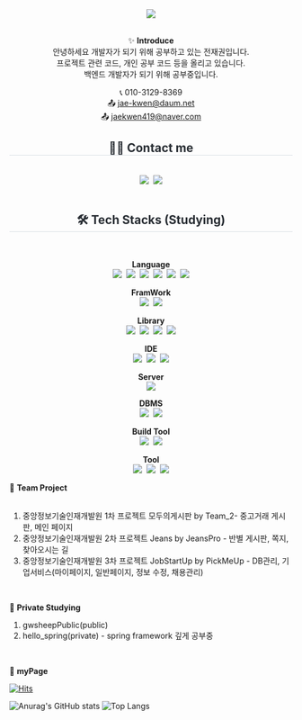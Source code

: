
<div align="center">

<img src="https://capsule-render.vercel.app/api?type=rect&color=auto&height=120&text=jaegwon%20github&animation=fadeIn&fontColor=ffffff&fontSize=60" />

</div>

<br/>

<div align="center">
   
✨ **Introduce**<br/>
안녕하세요 개발자가 되기 위해 공부하고 있는 전재권입니다.<br/>
프로젝트 관련 코드, 개인 공부 코드 등을 올리고 있습니다.<br/>
백엔드 개발자가 되기 위해 공부중입니다.<br/>

📞 010-3129-8369<br/>
📤 jae-kwen@daum.net<br/>
📤 jaekwen419@naver.com

</div>

<div align= "center">

<h2 style="border-bottom: 1px solid #d8dee4; color: #282d33;"> 🧑‍💻 Contact me </h2> <br> 
<img src="https://img.shields.io/badge/Notion-000000?style=flat&logo=Notion&logoColor=white"/>&nbsp;

<a href="https://gw-sheep.tistory.com/">
   <img src="https://img.shields.io/badge/Tistory-000000?style=flat&logo=Tistory&logoColor=white"/>
</a>
      
</div>

<br/>

<div align="center">

<h2 style="border-bottom: 1px solid #d8dee4; color: #282d33;"> 🛠️ Tech Stacks (Studying) </h2> <br> 


**Language**<br/>
<img src="https://img.shields.io/badge/JAVA-3776AB?style=flat"/>&nbsp;
<img src="https://img.shields.io/badge/Javascript-F7DF1E?style=flat&logo=Javascript&logoColor=white"/>&nbsp;
<img src="https://img.shields.io/badge/HTML5-E34F26?style=flat&logo=HTML5&logoColor=white"/>&nbsp;
<img src="https://img.shields.io/badge/CSS3-1572B6?style=flat&logo=CSS3&logoColor=white"/>&nbsp;
<img src="https://img.shields.io/badge/JSP Servlet-3776AB?style=flat"/>&nbsp;
<img src="https://img.shields.io/badge/Python-3776AB?style=flat&logo=Python&logoColor=white"/><br/>

**FramWork**<br/>
<img src="https://img.shields.io/badge/Spring-6DB33F?style=flat&logo=Spring&logoColor=white"/>&nbsp;
<img src="https://img.shields.io/badge/Spring Boot-6DB33F?style=flat&logo=Spring Boot&logoColor=white"/><br/>

**Library**<br/>
<img src="https://img.shields.io/badge/JQuery-0769AD?style=flat&logo=jQuery&logoColor=white"/>&nbsp;
<img src="https://img.shields.io/badge/Ajax-3776AB?style=flat"/>&nbsp;
<img src="https://img.shields.io/badge/JSON-000000?style=flat&logo=JSON&logoColor=white"/>&nbsp;
<img src="https://img.shields.io/badge/Bootstrap-7952B3?style=flat&logo=Bootstrap&logoColor=white"/><br/>

**IDE**<br/>
<img src="https://img.shields.io/badge/IntelliJ IDEA-000000?style=flat&logo=IntelliJ IDEA&logoColor=white"/>&nbsp;
<img src="https://img.shields.io/badge/Eclipse IDE-2C2255?style=flat&logo=Eclipse IDE&logoColor=white"/>&nbsp;
<img src="https://img.shields.io/badge/Visual Studio Code-007ACC?style=flat&logo=Visual Studio Code&logoColor=white"/><br/>

**Server**<br/>
<img src="https://img.shields.io/badge/Apache Tomcat-F8DC75?style=flat&logo=Apache Tomcat&logoColor=white"/><br/>

**DBMS**<br/>
<img src="https://img.shields.io/badge/Oracle-F80000?style=flat&logo=Oracle&logoColor=white"/>&nbsp;
<img src="https://img.shields.io/badge/MySQL-4479A1?style=flat&logo=MySQL&logoColor=white"/><br/>

**Build Tool**<br/>
<img src="https://img.shields.io/badge/Gradle-02303A?style=flat&logo=Gradle&logoColor=white"/>&nbsp;
<img src="https://img.shields.io/badge/Maven-C71A36?style=flat&logo=Apache Maven&logoColor=white"/><br/>

**Tool**<br/>
<img src="https://img.shields.io/badge/Slack-4A154B?style=flat&logo=Slack&logoColor=white"/>&nbsp;
<img src="https://img.shields.io/badge/Discord-5865F2?style=flat&logo=Discord&logoColor=white">&nbsp;
<img src="https://img.shields.io/badge/Figma-F24E1E?style=flat&logo=Figma&logoColor=white"/>


</div>
 
🌱 **Team Project**<br/><br/>
1. 중앙정보기술인재개발원 1차 프로젝트 모두의게시판 by Team_2- 중고거래 게시판, 메인 페이지<br/>
2. 중앙정보기술인재개발원 2차 프로젝트 Jeans by JeansPro - 반별 게시판, 쪽지, 찾아오시는 길<br/>
3. 중앙정보기술인재개발원 3차 프로젝트 JobStartUp by PickMeUp - DB관리, 기업서비스(마이페이지, 일반페이지, 정보 수정, 채용관리)<br/>

<!--
<br/>

🌱 **Private Project**<br/>
1.
-->

<br/>

🌱 **Private Studying** <br/>
1. gwsheepPublic(public)<br/>
2. hello_spring(private) - spring framework 깊게 공부중<br/>

<br/>

🔭 **myPage** <br/>

[![Hits](https://hits.seeyoufarm.com/api/count/incr/badge.svg?url=https%3A%2F%2Fgithub.com%2Fgwsheep%2Fhit-counter&count_bg=%233945C4&title_bg=%23555555&icon=github.svg&icon=&icon_color=%23E7E7E7&title=GitHub&edge_flat=false)](https://hits.seeyoufarm.com)<br/>

![Anurag's GitHub stats](https://github-readme-stats.vercel.app/api?username=gwsheep&show_icons=true&theme=vue) 
![Top Langs](https://github-readme-stats.vercel.app/api/top-langs/?username=gwsheep&layout=compact&theme=vue)
 
<!--
**gwsheep/gwsheep** is a ✨ _special_ ✨ repository because its `README.md` (this file) appears on your GitHub profile.
** https://docs.github.com/en 참고사이트

Here are some ideas to get you started:

- 🔭 I’m currently working on ...
- 🌱 I’m currently learning ...
- 👯 I’m looking to collaborate on ...
- 🤔 I’m looking for help with ...
- 💬 Ask me about ...
- 📫 How to reach me: ...
- 😄 Pronouns: ...
- ⚡ Fun fact: ...
-->
